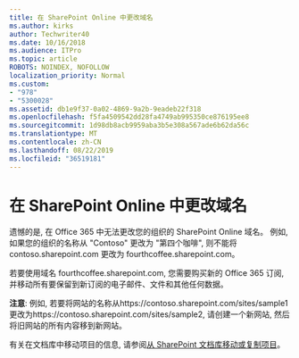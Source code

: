 ```yaml
---
title: 在 SharePoint Online 中更改域名
ms.author: kirks
author: Techwriter40
ms.date: 10/16/2018
ms.audience: ITPro
ms.topic: article
ROBOTS: NOINDEX, NOFOLLOW
localization_priority: Normal
ms.custom:
- "978"
- "5300028"
ms.assetid: db1e9f37-0a02-4869-9a2b-9eadeb22f318
ms.openlocfilehash: f5fa4509542dd28fa4749ab995350ce876195ee8
ms.sourcegitcommit: 1d98db8acb9959aba3b5e308a567ade6b62da56c
ms.translationtype: MT
ms.contentlocale: zh-CN
ms.lasthandoff: 08/22/2019
ms.locfileid: "36519181"
---
```

# <a name="change-domain-name-in-sharepoint-online"></a>在 SharePoint Online 中更改域名

遗憾的是, 在 Office 365 中无法更改您的组织的 SharePoint Online 域名。 例如, 如果您的组织的名称从 "Contoso" 更改为 "第四个咖啡", 则不能将 contoso.sharepoint.com 更改为 fourthcoffee.sharepoint.com。
  
若要使用域名 fourthcoffee.sharepoint.com, 您需要购买新的 Office 365 订阅, 并移动所有要保留到新订阅的电子邮件、文件和其他任何数据。
  
 **注意**: 例如, 若要将网站的名称从https://contoso.sharepoint.com/sites/sample1更改为https://contoso.sharepoint.com/sites/sample2, 请创建一个新网站, 然后将旧网站的所有内容移到新网站。
  
有关在文档库中移动项目的信息, 请参阅[从 SharePoint 文档库移动或复制项目](https://go.microsoft.com/fwlink/?linkid=2025831)。
  